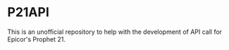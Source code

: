 # P21API
This is an unofficial repository to help with the development of API call for Epicor's Prophet 21. 
